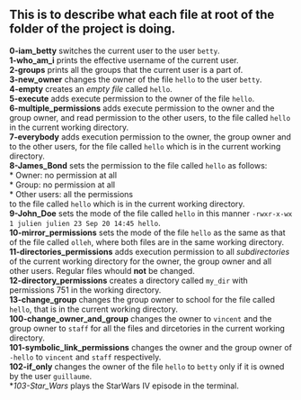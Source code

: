 ## This is to describe what each file at root of the  folder of the project is doing.

**0-iam_betty**  switches the current user to the user ```betty```.  
**1-who_am_i** prints the effective username of the current user.  
**2-groups** prints all the groups that the current user is a part of.  
**3-new_owner** changes the owner of the file ```hello``` to the user ```betty```.  
**4-empty** creates an *empty file* called ```hello```.  
**5-execute** adds execute permission to the owner of the file ```hello```.  
**6-multiple_permissions** adds execute permission to the owner and the group owner, and read permission to the other users, to the file called ```hello``` in the current working directory.  
**7-everybody** adds execution permission to the owner, the group owner and to the other users, for the file called ```hello``` which is in the current working directory.  
**8-James_Bond** sets the permission to the file called ```hello``` as follows:  
     * Owner: no permission at all  
     * Group: no permission at all  
     * Other users: all the permissions  
to the file called ```hello``` which is in the current working directory.  
**9-John_Doe** sets the mode of the file called ```hello``` in this manner ```-rwxr-x-wx 1 julien julien 23 Sep 20 14:45 hello```.  
**10-mirror_permissions** sets the mode of the file ```hello``` as the same as that of the file called ```olleh```, where both files are in the same working directory.  
**11-directories_permissions** adds execution permission to all *subdirectories* of the current working directory for the owner, the group owner and all other users. Regular files whould **not** be changed.  
**12-directory_permissions** creates a directory called ```my_dir``` with permissions 751 in the working directory.  
**13-change_group** changes the group owner to school for the file called ```hello```, that is in the current working directory.  
**100-change_owner_and_group** changes the owner to ```vincent``` and the group owner to ```staff``` for all the files and dircetories in the current working directory.  
**101-symbolic_link_permissions** changes the owner and the group owner of ```-hello``` to ```vincent``` and ```staff``` respectively.  
**102-if_only** changes the owner of the file ```hello``` to ```betty``` only if it is owned by the user ```guillaume```.  
**103-Star_Wars* plays the StarWars IV episode in the terminal.  